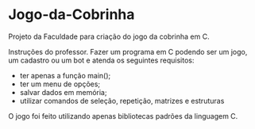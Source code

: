 # Jogo-da-Cobrinha
Projeto da Faculdade para criação do jogo da cobrinha em C.

Instruções do professor.
Fazer um programa em C podendo ser um jogo, um cadastro ou um bot e atenda os seguintes requisitos:
- ter apenas a função main();
- ter um menu de opções;
- salvar dados em memória;
- utilizar comandos de seleção, repetição, matrizes e estruturas

O jogo foi feito utilizando apenas bibliotecas padrões da linguagem C.
